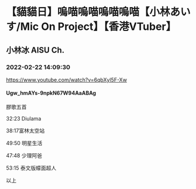 # 【貓貓日】嗚喵嗚喵嗚喵嗚喵【小林あいす/Mic On Project】【香港VTuber】

## 小林冰 AISU Ch. 

### 2022-02-22 14:09:30

https://www.youtube.com/watch?v=6qbXyl5F-Xw

#### Ugw_hmAYs-9npkN67W94AaABAg

膠歌五首

32:23 Diulama

38:17富林太空站

49:50 明星生活

47:48 少理阿爸

53:15 泰文版幪面超人

以上

